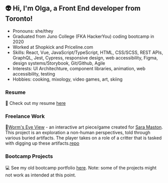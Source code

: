 ## 👽 Hi, I'm Olga, a Front End developer from Toronto!

- Pronouns: she/they
- Graduated from Juno College (FKA HackerYou) coding bootcamp in 2020
- Worked at Shopkick and Priceline.com
- Skills: React, Vue, JavaScript/TypeScript, HTML, CSS/SCSS, REST APIs, GraphQL, Jest, Cypress, responsive design, web accessibility, Figma, design systems/Storybook, Git/Github, Agile
- Interests: UI Architechture, component libraries, animation, web accessibility, testing
- Hobbies: cooking, mixology, video games, art, skiing

### Resume
📄 Check out my resume [here](https://github.com/Olcatsy/Olcatsy/blob/main/Olga%20FiliushkinaResume.pdf)

### Freelance Work

🐛[Worm's Eye View](https://saramaston.com/worms-eye-view/) - an interactive art piece/game created for [Sara Maston](https://saramaston.com/#home). This project is an exploration a non-human perspectives, told through various buried artifacts. The player takes on a role of a critter that is tasked with digging up these artifacts.[repo](https://github.com/Olcatsy/worms-eye-view)

### Bootcamp Projects

💻 See my old bootcamp portfolio [here](https://olcatsy.github.io/portfolio/). Note: some of the projects might not work as intended at this point.
